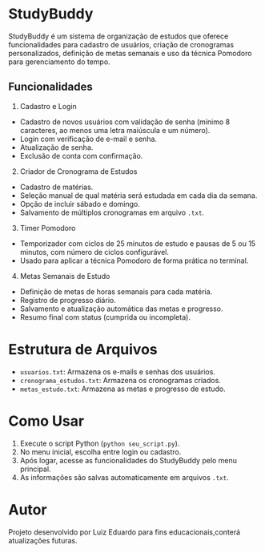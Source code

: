 # StudyBuddy

StudyBuddy é um sistema de organização de estudos que oferece funcionalidades para cadastro de usuários, criação de cronogramas personalizados, definição de metas semanais e uso da técnica Pomodoro para gerenciamento do tempo.

## Funcionalidades

 1. Cadastro e Login
- Cadastro de novos usuários com validação de senha (mínimo 8 caracteres, ao menos uma letra maiúscula e um número).
- Login com verificação de e-mail e senha.
- Atualização de senha.
- Exclusão de conta com confirmação.

 2. Criador de Cronograma de Estudos
- Cadastro de matérias.
- Seleção manual de qual matéria será estudada em cada dia da semana.
- Opção de incluir sábado e domingo.
- Salvamento de múltiplos cronogramas em arquivo `.txt`.

 3. Timer Pomodoro
- Temporizador com ciclos de 25 minutos de estudo e pausas de 5 ou 15 minutos, com número de ciclos configurável.
- Usado para aplicar a técnica Pomodoro de forma prática no terminal.

 4. Metas Semanais de Estudo
- Definição de metas de horas semanais para cada matéria.
- Registro de progresso diário.
- Salvamento e atualização automática das metas e progresso.
- Resumo final com status (cumprida ou incompleta).

# Estrutura de Arquivos

- `usuarios.txt`: Armazena os e-mails e senhas dos usuários.
- `cronograma_estudos.txt`: Armazena os cronogramas criados.
- `metas_estudo.txt`: Armazena as metas e progresso de estudo.

# Como Usar

1. Execute o script Python (`python seu_script.py`).
2. No menu inicial, escolha entre login ou cadastro.
3. Após logar, acesse as funcionalidades do StudyBuddy pelo menu principal.
4. As informações são salvas automaticamente em arquivos `.txt`.

# Autor

Projeto desenvolvido por Luiz Eduardo para fins educacionais,conterá atualizações futuras.
